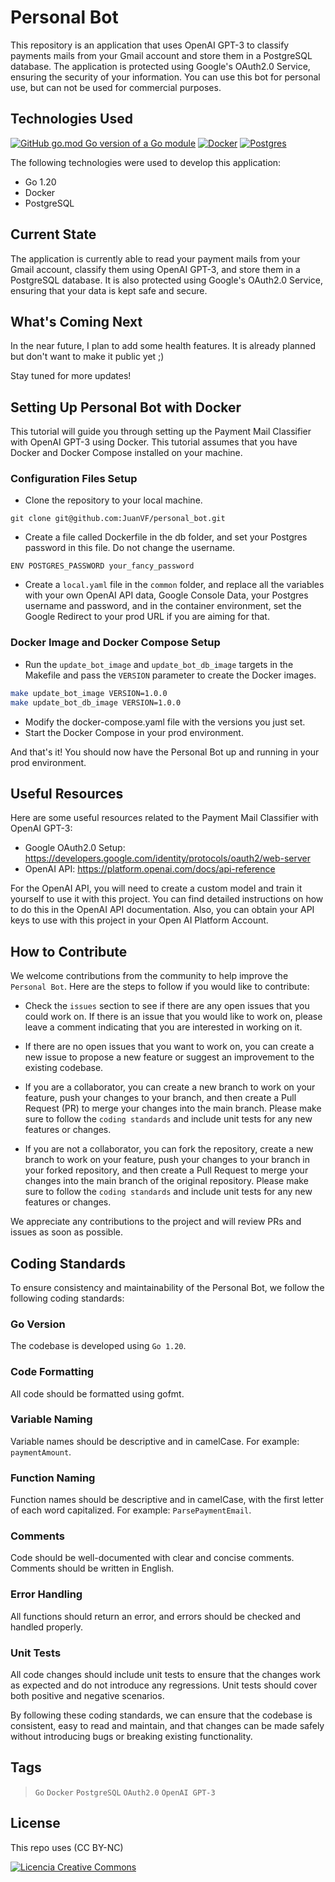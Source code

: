 # Personal Bot

This repository is an application that uses OpenAI GPT-3 to classify payments mails from your Gmail account and store them in a PostgreSQL database. The application is protected using Google's OAuth2.0 Service, ensuring the security of your information. You can use this bot for personal use, but can not be used for commercial purposes.

## Technologies Used

[![GitHub go.mod Go version of a Go module](https://img.shields.io/badge/Go-00ADD8?style=for-the-badge&logo=go&logoColor=white)](https://img.shields.io/badge/Go-00ADD8?style=for-the-badge&logo=go&logoColor=white)
[![Docker](https://img.shields.io/badge/Docker-2CA5E0?style=for-the-badge&logo=docker&logoColor=white)](https://img.shields.io/badge/Docker-2CA5E0?style=for-the-badge&logo=docker&logoColor=white)
[![Postgres](https://img.shields.io/badge/PostgreSQL-316192?style=for-the-badge&logo=postgresql&logoColor=white)](https://img.shields.io/badge/PostgreSQL-316192?style=for-the-badge&logo=postgresql&logoColor=white)

The following technologies were used to develop this application:

- Go 1.20
- Docker
- PostgreSQL

## Current State

The application is currently able to read your payment mails from your Gmail account, classify them using OpenAI GPT-3, and store them in a PostgreSQL database. It is also protected using Google's OAuth2.0 Service, ensuring that your data is kept safe and secure.

## What's Coming Next

In the near future, I plan to add some health features. It is already planned but don't want to make it public yet ;\)

Stay tuned for more updates!

## Setting Up Personal Bot with Docker

This tutorial will guide you through setting up the Payment Mail Classifier with OpenAI GPT-3 using Docker. This tutorial assumes that you have Docker and Docker Compose installed on your machine.

### Configuration Files Setup

- Clone the repository to your local machine.

`git clone git@github.com:JuanVF/personal_bot.git`

- Create a file called Dockerfile in the db folder, and set your Postgres password in this file. Do not change the username.

```docker
ENV POSTGRES_PASSWORD your_fancy_password
```

- Create a `local.yaml` file in the `common` folder, and replace all the variables with your own OpenAI API data, Google Console Data, your Postgres username and password, and in the container environment, set the Google Redirect to your prod URL if you are aiming for that.

### Docker Image and Docker Compose Setup

- Run the `update_bot_image` and `update_bot_db_image` targets in the Makefile and pass the `VERSION` parameter to create the Docker images.

```bash
make update_bot_image VERSION=1.0.0
make update_bot_db_image VERSION=1.0.0
```

- Modify the docker-compose.yaml file with the versions you just set.
- Start the Docker Compose in your prod environment.

And that's it! You should now have the Personal Bot up and running in your prod environment.

## Useful Resources

Here are some useful resources related to the Payment Mail Classifier with OpenAI GPT-3:

- Google OAuth2.0 Setup: https://developers.google.com/identity/protocols/oauth2/web-server
- OpenAI API: https://platform.openai.com/docs/api-reference

For the OpenAI API, you will need to create a custom model and train it yourself to use it with this project. You can find detailed instructions on how to do this in the OpenAI API documentation. Also, you can obtain your API keys to use with this project in your Open AI Platform Account.

## How to Contribute

We welcome contributions from the community to help improve the `Personal Bot`. Here are the steps to follow if you would like to contribute:

- Check the `issues` section to see if there are any open issues that you could work on. If there is an issue that you would like to work on, please leave a comment indicating that you are interested in working on it.

- If there are no open issues that you want to work on, you can create a new issue to propose a new feature or suggest an improvement to the existing codebase.

- If you are a collaborator, you can create a new branch to work on your feature, push your changes to your branch, and then create a Pull Request (PR) to merge your changes into the main branch. Please make sure to follow the `coding standards` and include unit tests for any new features or changes.

- If you are not a collaborator, you can fork the repository, create a new branch to work on your feature, push your changes to your branch in your forked repository, and then create a Pull Request to merge your changes into the main branch of the original repository. Please make sure to follow the `coding standards` and include unit tests for any new features or changes.

We appreciate any contributions to the project and will review PRs and issues as soon as possible.

## Coding Standards

To ensure consistency and maintainability of the Personal Bot, we follow the following coding standards:

### Go Version

The codebase is developed using `Go 1.20`.

### Code Formatting

All code should be formatted using gofmt.

### Variable Naming

Variable names should be descriptive and in camelCase. For example: `paymentAmount`.

### Function Naming

Function names should be descriptive and in camelCase, with the first letter of each word capitalized. For example: `ParsePaymentEmail`.

### Comments

Code should be well-documented with clear and concise comments. Comments should be written in English.

### Error Handling

All functions should return an error, and errors should be checked and handled properly.

### Unit Tests

All code changes should include unit tests to ensure that the changes work as expected and do not introduce any regressions. Unit tests should cover both positive and negative scenarios.

By following these coding standards, we can ensure that the codebase is consistent, easy to read and maintain, and that changes can be made safely without introducing bugs or breaking existing functionality.

## Tags

> `Go` `Docker` `PostgreSQL` `OAuth2.0` `OpenAI GPT-3`

## License

This repo uses (CC BY-NC)

[![Licencia Creative Commons](https://i.creativecommons.org/l/by-nc/4.0/88x31.png)](http://creativecommons.org/licenses/by-nc/4.0/)
